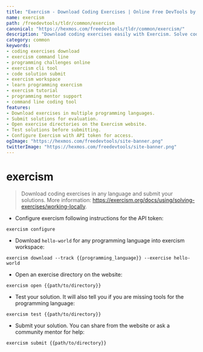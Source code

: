 ```yaml
---
title: "Exercism - Download Coding Exercises | Online Free DevTools by Hexmos"
name: exercism
path: /freedevtools/tldr/common/exercism
canonical: "https://hexmos.com/freedevtools/tldr/common/exercism/"
description: "Download coding exercises easily with Exercism. Solve coding challenges in various languages, submit solutions, and get feedback. Free online tool, no registration required."
category: common
keywords:
- coding exercises download
- exercism command line
- programming challenges online
- exercism cli tool
- code solution submit
- exercism workspace
- learn programming exercism
- exercism tutorial
- programming mentor support
- command line coding tool
features:
- Download exercises in multiple programming languages.
- Submit solutions for evaluation.
- Open exercise directories on the Exercism website.
- Test solutions before submitting.
- Configure Exercism with API token for access.
ogImage: "https://hexmos.com/freedevtools/site-banner.png"
twitterImage: "https://hexmos.com/freedevtools/site-banner.png"
---
```


# exercism

> Download coding exercises in any language and submit your solutions.
> More information: <https://exercism.org/docs/using/solving-exercises/working-locally>.

- Configure exercism following instructions for the API token:

`exercism configure`

- Download `hello-world` for any programming language into exercism workspace:

`exercism download --track {{programming_language}} --exercise hello-world`

- Open an exercise directory on the website:

`exercism open {{path/to/directory}}`

- Test your solution. It will also tell you if you are missing tools for the programming language:

`exercism test {{path/to/directory}}`

- Submit your solution. You can share from the website or ask a community mentor for help:

`exercism submit {{path/to/directory}}`
